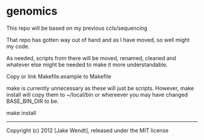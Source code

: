 # genomics

This repo will be based on my previous ccls/sequencing

That repo has gotten way out of hand and as I have moved,
so well might my code.

As needed, scripts from there will be moved, renamed, cleaned
and whatever else might be needed to make it more understandable.






Copy or link Makefile.example to Makefile

make is currently unnecessary as these will just be scripts.
However, make install will copy them to ~/local/bin
or whereever you may have changed BASE_BIN_DIR to be.

make install




----------
Copyright (c) 2012 [Jake Wendt], released under the MIT license
